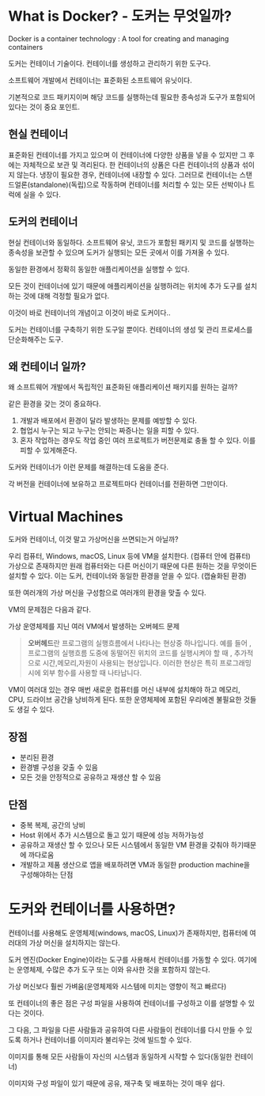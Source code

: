 # What is Docker? - 도커는 무엇일까?

Docker is a container technology : A tool for creating and managing containers

도커는 컨테이너 기술이다. 컨테이너를 생성하고 관리하기 위한 도구다.



소프트웨어 개발에서 컨테이너는 표준화된 소프트웨어 유닛이다.

기본적으로 코드 패키지이며 해당 코드를 실행하는데 필요한 종속성과 도구가 포함되어 있다는 것이 중요 포인트.



## 현실 컨테이너

표준화된 컨테이너를 가지고 있으며 이 컨테이너에 다양한 상품을 넣을 수 있지만 그 후에는 자체적으로 보관 및 격리된다. 한 컨테이너의 상품은 다른 컨테이너의 상품과 섞이지 않는다.
냉장이 필요한 경우, 컨테이너에 내장할 수 있다. 그러므로 컨테이너는 스탠드얼론(standalone)(독립)으로 작동하며 컨테이너를 처리할 수 있는 모든 선박이나 트럭에 실을 수 있다.



## 도커의 컨테이너

현실 컨테이너와 동일하다. 소프트웨어 유닛, 코드가 포함된 패키지 및 코드를 실행하는 종속성을 보관할 수 있으며 도커가 실행되는 모든 곳에서 이를 가져올 수 있다.

동일한 환경에서 정확히 동일한 애플리케이션을 실행할 수 있다.

모든 것이 컨테이너에 있기 때문에 애플리케이션을 실행하려는 위치에 추가 도구를 설치하는 것에 대해 걱정할 필요가 없다.



이것이 바로 컨테이너의 개념이고 이것이 바로 도커이다..

도커는 컨테이너를 구축하기 위한 도구일 뿐이다. 컨테이너의 생성 및 관리 프로세스를 단순화해주는 도구.



## 왜 컨테이너 일까?

왜 소프트웨어 개발에서 독립적인 표준화된 애플리케이션 패키지를 원하는 걸까?

같은 환경을 갖는 것이 중요하다.

1. 개발과 배포에서 환경이 달라 발생하는 문제를 예방할 수 있다.
2. 협업시 누구는 되고 누구는 안되는 짜증나는 일을 피할 수 있다.
3. 혼자 작업하는 경우도 작업 중인 여러 프로젝트가 버전문제로 충돌 할 수 있다. 이를 피할 수 있게해준다.

도커와 컨테이너가 이런 문제를 해결하는데 도움을 준다.

각 버전을 컨테이너에 보유하고 프로젝트마다 컨테이너를 전환하면 그만이다.





# Virtual Machines

도커와 컨테이너, 이것 말고 가상머신을 쓰면되는거 아닐까?

우리 컴퓨터, Windows, macOS, Linux 등에 VM을 설치한다. (컴퓨터 안에 컴퓨터) 가상으로 존재하지만 원래 컴퓨터와는 다른 머신이기 때문에 다른 원하는 것을 무엇이든 설치할 수 있다. 이는 도커, 컨테이너와 동일한 환경을 얻을 수 있다. (캡슐화된 환경)

또한 여러개의 가상 머신을 구성함으로 여러개의 환경을 맞출 수 있다.



VM의 문제점은 다음과 같다.

가상 운영체제를 지닌 여러 VM에서 발생하는 오버헤드 문제

> **오버헤드**란 프로그램의 실행흐름에서 나타나는 현상중 하나입니다. 예를 들어 , 프로그램의 실행흐름 도중에 동떨어진 위치의 코드를 실행시켜야 할 때 , 추가적으로 시간,메모리,자원이 사용되는 현상입니다. 이러한 현상은 특히 프로그래밍 시에 외부 함수를 사용할 때 나타납니다.

VM이 여러대 있는 경우 매번 새로운 컴퓨터를 머신 내부에 설치해야 하고 메모리, CPU, 드라이브 공간을 낭비하게 된다. 또한 운영체제에 포함된 우리에겐 불필요한 것들도 생길 수 있다.



## 장점

- 분리된 환경
- 환경별 구성을 갖출 수 있음
- 모든 것을 안정적으로 공유하고 재생산 할 수 있음

## 단점

- 중복 복제, 공간의 낭비
- Host 위에서 추가 시스템으로 돌고 있기 때문에 성능 저하가능성
- 공유하고 재생산 할 수 있으나 모든 시스템에서 동일한 VM 환경을 갖춰야 하기때문에 까다로움
- 개발하고 제품 생산으로 앱을 배포하려면 VM과 동일한 production machine을 구성해야하는 단점



# 도커와 컨테이너를 사용하면?

컨테이너를 사용해도 운영체제(windows, macOS, Linux)가 존재하지만, 컴퓨터에 여러대의 가상 머신을 설치하지는 않는다. 

도커 엔진(Docker Engine)이라는 도구를 사용해서 컨테이너를 가동할 수 있다. 여기에는 운영체제, 수많은 추가 도구 또는 이와 유사한 것을 포함하지 않는다.

가상 머신보다 훨씬 가벼움(운영체제와 시스템에 미치는 영향이 적고 빠르다)



또 컨테이너의 좋은 점은 구성 파일을 사용하여 컨테이너를 구성하고 이를 설명할 수 있다는 것이다.

그 다음, 그 파일을 다른 사람들과 공유하여 다른 사람들이 컨테이너를 다시 만들 수 있도록 하거나 컨테이너를 이미지라 불리우는 것에 빌드할 수 있다.

이미지를 통해 모든 사람들이 자신의 시스템과 동일하게 시작할 수 있다(동일한 컨테이너)

이미지와 구성 파일이 있기 때문에 공유, 재구축 및 배포하는 것이 매우 쉽다.
